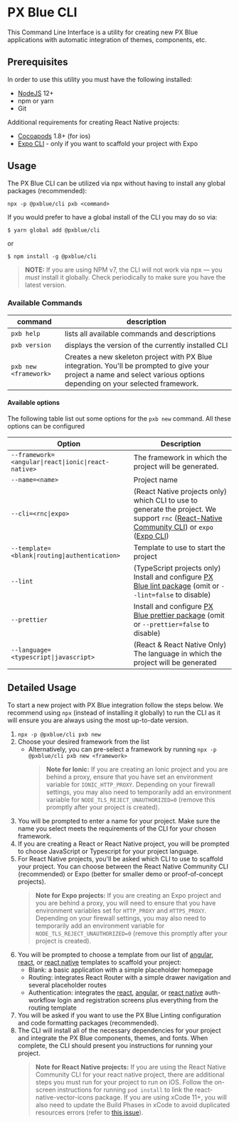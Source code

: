 # PX Blue CLI

This Command Line Interface is a utility for creating new PX Blue applications with automatic integration of themes, components, etc.

## Prerequisites

In order to use this utility you must have the following installed:

-   [NodeJS](https://nodejs.org/en/download/) 12+
-   npm or yarn
-   Git

Additional requirements for creating React Native projects:

-   [Cocoapods](https://cocoapods.org/) 1.8+ (for ios)
-   [Expo CLI](https://docs.expo.io/versions/latest/workflow/expo-cli/) - only if you want to scaffold your project with Expo

## Usage

The PX Blue CLI can be utilized via npx without having to install any global packages (recommended):

```
npx -p @pxblue/cli pxb <command>
```

If you would prefer to have a global install of the CLI you may do so via:

```shell
$ yarn global add @pxblue/cli
```

or

```shell
$ npm install -g @pxblue/cli
```

> **NOTE:** If you are using NPM v7, the CLI will not work via npx — you _must_ install it globally. Check periodically to make sure you have the latest version.

### Available Commands

| command               | description                                                                                                                                                              |
| --------------------- | ------------------------------------------------------------------------------------------------------------------------------------------------------------------------ |
| `pxb help`            | lists all available commands and descriptions                                                                                                                            |
| `pxb version`         | displays the version of the currently installed CLI                                                                                                                      |
| `pxb new <framework>` | Creates a new skeleton project with PX Blue integration. You'll be prompted to give your project a name and select various options depending on your selected framework. |

#### Available options

The following table list out some options for the `pxb new` command. All these options can be configured

| Option                                                         | Description                                                                                                                                                                                                                           |
| -------------------------------------------------------------- | ------------------------------------------------------------------------------------------------------------------------------------------------------------------------------------------------------------------------------------- |
| <code>--framework=<angular\|react\|ionic\|react-native></code> | The framework in which the project will be generated.                                                                                                                                                                                 |
| ```--name=<name>```                                            | Project name                                                                                                                                                                                                                          |
| <code>--cli=<rnc\|expo></code>                                 | (React Native projects only) which CLI to use to generate the project. We support `rnc` ([React-Native Community CLI](https://github.com/react-native-community/cli)) or `expo` ([Expo CLI](https://docs.expo.io/workflow/expo-cli/)) |
| <code>--template=<blank\|routing\|authentication></code>       | Template to use to start the project                                                                                                                                         |
| `--lint`                                                       | (TypeScript projects only) Install and configure [PX Blue lint package](https://www.npmjs.com/package/@pxblue/eslint-config) (omit or `--lint=false` to disable)                                                                      |
| `--prettier`                                                   | Install and configure [PX Blue prettier package](https://www.npmjs.com/package/@pxblue/prettier-config) (omit or `--prettier=false` to disable)                                                                                       |
| <code>--language=<typescript\|javascript></code>               | (React & React Native Only) The language in which the project will be generated                                                                                                                                                       |

## Detailed Usage

To start a new project with PX Blue integration follow the steps below. We recommend using `npx` (instead of installing it globally) to run the CLI as it will ensure you are always using the most up-to-date version.

1. `npx -p @pxblue/cli pxb new`
2. Choose your desired framework from the list
    - Alternatively, you can pre-select a framework by running `npx -p @pxblue/cli pxb new <framework>`
        > **Note for Ionic:** If you are creating an Ionic project and you are behind a proxy, ensure that you have set an environment variable for `IONIC_HTTP_PROXY`. Depending on your firewall settings, you may also need to temporarily add an environment variable for `NODE_TLS_REJECT_UNAUTHORIZED=0` (remove this promptly after your project is created).
3. You will be prompted to enter a name for your project. Make sure the name you select meets the requirements of the CLI for your chosen framework.
4. If you are creating a React or React Native project, you will be prompted to choose JavaScript or Typescript for your project language.
5. For React Native projects, you'll be asked which CLI to use to scaffold your project. You can choose between the React Native Community CLI (recommended) or Expo (better for smaller demo or proof-of-concept projects).
    > **Note for Expo projects:** If you are creating an Expo project and you are behind a proxy, you will need to ensure that you have environment variables set for `HTTP_PROXY` and `HTTPS_PROXY`. Depending on your firewall settings, you may also need to temporarily add an environment variable for `NODE_TLS_REJECT_UNAUTHORIZED=0` (remove this promptly after your project is created).
6. You will be prompted to choose a template from our list of [angular](https://github.com/pxblue/angular-cli-templates), [react](https://github.com/pxblue/react-cli-templates), or [react native](https://github.com/pxblue/react-native-cli-templates) templates to scaffold your project:
    -   Blank: a basic application with a simple placeholder homepage
    -   Routing: integrates React Router with a simple drawer navigation and several placeholder routes
    -   Authentication: integrates the [react](https://www.npmjs.com/package/@pxblue/react-auth-workflow), [angular](https://www.npmjs.com/package/@pxblue/angular-auth-workflow), or [react native](https://www.npmjs.com/package/@pxblue/react-native-auth-workflow) auth-workflow login and registration screens plus everything from the routing template
7. You will be asked if you want to use the PX Blue Linting configuration and code formatting packages (recommended).
8. The CLI will install all of the necessary dependencies for your project and integrate the PX Blue components, themes, and fonts. When complete, the CLI should present you instructions for running your project.
    > **Note for React Native projects:** If you are using the React Native Community CLI for your react native project, there are additional steps you must run for your project to run on iOS. Follow the on-screen instructions for running `pod install` to link the react-native-vector-icons package. If you are using xCode 11+, you will also need to update the Build Phases in xCode to avoid duplicated resources errors (refer to [this issue](https://github.com/oblador/react-native-vector-icons/issues/1074)).
